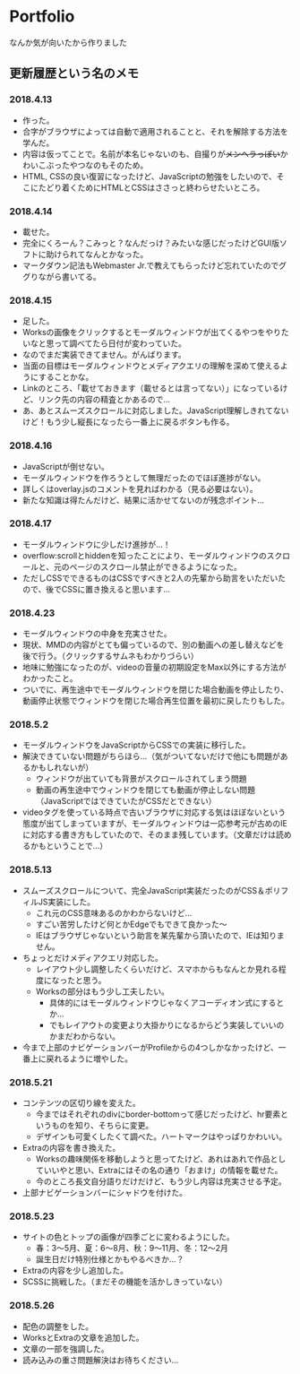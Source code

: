 # Portfolio  
なんか気が向いたから作りました  

## 更新履歴という名のメモ  
### 2018.4.13  
* 作った。  
* 合字がブラウザによっては自動で適用されることと、それを解除する方法を学んだ。  
* 内容は仮ってことで。名前が本名じゃないのも、自撮りが~~メンヘラっぽい~~かわいこぶったやつなのもそのため。  
* HTML, CSSの良い復習になったけど、JavaScriptの勉強をしたいので、そこにたどり着くためにHTMLとCSSはささっと終わらせたいところ。  
### 2018.4.14
* 載せた。
* 完全にくろーん？こみっと？なんだっけ？みたいな感じだったけどGUI版ソフトに助けられてなんとかなった。
* マークダウン記法もWebmaster Jr.で教えてもらったけど忘れていたのでググりながら書いてる。
### 2018.4.15
* 足した。
* Worksの画像をクリックするとモーダルウィンドウが出てくるやつをやりたいなと思って調べてたら日付が変わっていた。
* なのでまだ実装できてません。がんばります。
* 当面の目標はモーダルウィンドウとメディアクエリの理解を深めて使えるようにすることかな。
* Linkのところ、「載せておきます（載せるとは言ってない）」になっているけど、リンク先の内容の精査とかあるので…
* あ、あとスムーズスクロールに対応しました。JavaScript理解しきれてないけど！もう少し縦長になったら一番上に戻るボタンも作る。
### 2018.4.16
* JavaScriptが倒せない。
* モーダルウィンドウを作ろうとして無理だったのでほぼ進捗がない。
* 詳しくはoverlay.jsのコメントを見ればわかる（見る必要はない）。
* 新たな知識は得たんだけど、結果に活かせてないのが残念ポイント…
### 2018.4.17
* モーダルウィンドウに少しだけ進捗が…！
* overflow:scrollとhiddenを知ったことにより、モーダルウィンドウのスクロールと、元のページのスクロール禁止ができるようになった。
* ただしCSSでできるものはCSSですべきと2人の先輩から助言をいただいたので、後でCSSに置き換えると思います…
### 2018.4.23
* モーダルウィンドウの中身を充実させた。
* 現状、MMDの内容がとても偏っているので、別の動画への差し替えなどを後で行う。（クリックするサムネもわかりづらい）
* 地味に勉強になったのが、videoの音量の初期設定をMax以外にする方法がわかったこと。
* ついでに、再生途中でモーダルウィンドウを閉じた場合動画を停止したり、動画停止状態でウィンドウを閉じた場合再生位置を最初に戻したりもした。
### 2018.5.2
* モーダルウィンドウをJavaScriptからCSSでの実装に移行した。
* 解決できていない問題がちらほら…（気がついてないだけで他にも問題があるかもしれないが）
  * ウィンドウが出ていても背景がスクロールされてしまう問題
  * 動画の再生途中でウィンドウを閉じても動画が停止しない問題（JavaScriptではできていたがCSSだとできない）
* videoタグを使っている時点で古いブラウザに対応する気はほぼないという態度が出てしまっていますが、モーダルウィンドウは一応参考元が古めのIEに対応する書き方もしていたので、そのまま残しています。（文章だけは読めるかもということで…）
### 2018.5.13
* スムーズスクロールについて、完全JavaScript実装だったのがCSS＆ポリフィルJS実装にした。
  * これ元のCSS意味あるのかわからないけど…
  * すごい苦労したけど何とかEdgeでもできて良かった～
  * IEはブラウザじゃないという助言を某先輩から頂いたので、IEは知りません。
* ちょっとだけメディアクエリ対応した。
  * レイアウト少し調整したくらいだけど、スマホからもなんとか見れる程度になったと思う。
  * Worksの部分はもう少し工夫したい。
    * 具体的にはモーダルウィンドウじゃなくアコーディオン式にするとか…
    * でもレイアウトの変更より大掛かりになるからどう実装していいのかまだわからない。
* 今まで上部のナビゲーションバーがProfileからの4つしかなかったけど、一番上に戻れるように増やした。
### 2018.5.21
* コンテンツの区切り線を変えた。
  * 今まではそれぞれのdivにborder-bottomって感じだったけど、hr要素というものを知り、そちらに変更。
  * デザインも可愛くしたくて調べた。ハートマークはやっぱりかわいい。
* Extraの内容を書き換えた。
  * Worksの趣味関係を移動しようと思ってたけど、あれはあれで作品としていいやと思い、Extraにはその名の通り「おまけ」の情報を載せた。
  * 今のところ長文自分語りだけだけど、もう少し内容は充実させる予定。
* 上部ナビゲーションバーにシャドウを付けた。
### 2018.5.23
* サイトの色とトップの画像が四季ごとに変わるようにした。
  * 春：3～5月、夏：6～8月、秋：9～11月、冬：12～2月
  * 誕生日だけ特別仕様とかもやるべきか…？
* Extraの内容を少し追加した。
* SCSSに挑戦した。（まだその機能を活かしきっていない）
### 2018.5.26
* 配色の調整をした。
* WorksとExtraの文章を追加した。
* 文章の一部を強調した。
* 読み込みの重さ問題解決はお待ちください…
